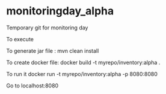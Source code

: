 # monitoringday_alpha
Temporary git for monitoring day

To execute

To generate jar file : 
mvn clean install

To create docker file: 
docker build -t myrepo/inventory:alpha .


To run it
docker run -t myrepo/inventory:alpha -p 8080:8080

Go to localhost:8080